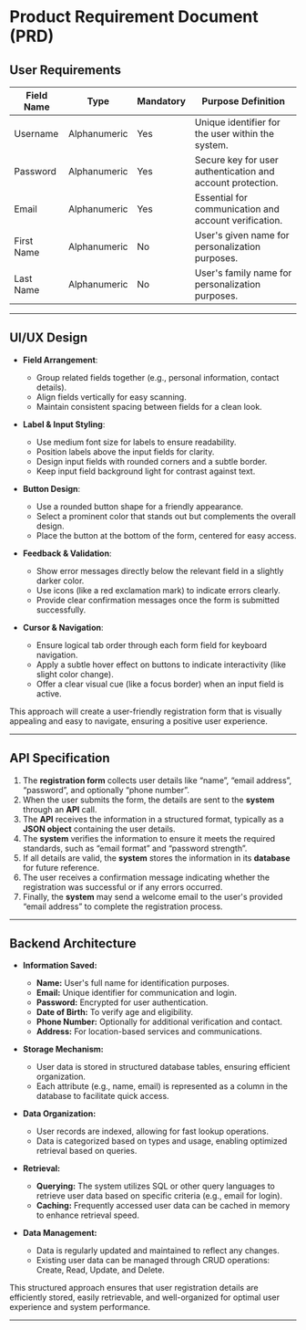 # Product Requirement Document (PRD)

## User Requirements

| Field Name      | Type       | Mandatory | Purpose Definition                               |
|------------------|------------|-----------|-------------------------------------------------|
| Username         | Alphanumeric | Yes       | Unique identifier for the user within the system. |
| Password         | Alphanumeric | Yes       | Secure key for user authentication and account protection. |
| Email            | Alphanumeric | Yes       | Essential for communication and account verification. |
| First Name       | Alphanumeric | No        | User's given name for personalization purposes. |
| Last Name        | Alphanumeric | No        | User's family name for personalization purposes. |

---

## UI/UX Design

- **Field Arrangement**: 
  - Group related fields together (e.g., personal information, contact details).
  - Align fields vertically for easy scanning.
  - Maintain consistent spacing between fields for a clean look.

- **Label & Input Styling**: 
  - Use medium font size for labels to ensure readability.
  - Position labels above the input fields for clarity.
  - Design input fields with rounded corners and a subtle border.
  - Keep input field background light for contrast against text.

- **Button Design**: 
  - Use a rounded button shape for a friendly appearance.
  - Select a prominent color that stands out but complements the overall design.
  - Place the button at the bottom of the form, centered for easy access.

- **Feedback & Validation**: 
  - Show error messages directly below the relevant field in a slightly darker color.
  - Use icons (like a red exclamation mark) to indicate errors clearly.
  - Provide clear confirmation messages once the form is submitted successfully.

- **Cursor & Navigation**: 
  - Ensure logical tab order through each form field for keyboard navigation.
  - Apply a subtle hover effect on buttons to indicate interactivity (like slight color change).
  - Offer a clear visual cue (like a focus border) when an input field is active.

This approach will create a user-friendly registration form that is visually appealing and easy to navigate, ensuring a positive user experience.

---

## API Specification

1. The **registration form** collects user details like “name”, “email address”, “password”, and optionally “phone number”.  
2. When the user submits the form, the details are sent to the **system** through an **API** call.  
3. The **API** receives the information in a structured format, typically as a **JSON object** containing the user details.  
4. The **system** verifies the information to ensure it meets the required standards, such as “email format” and “password strength”.  
5. If all details are valid, the **system** stores the information in its **database** for future reference.  
6. The user receives a confirmation message indicating whether the registration was successful or if any errors occurred.  
7. Finally, the **system** may send a welcome email to the user's provided “email address” to complete the registration process.

---

## Backend Architecture

- **Information Saved:**  
  - **Name:** User's full name for identification purposes.
  - **Email:** Unique identifier for communication and login.
  - **Password:** Encrypted for user authentication. 
  - **Date of Birth:** To verify age and eligibility.
  - **Phone Number:** Optionally for additional verification and contact.
  - **Address:** For location-based services and communications. 

- **Storage Mechanism:**  
  - User data is stored in structured database tables, ensuring efficient organization. 
  - Each attribute (e.g., name, email) is represented as a column in the database to facilitate quick access.
  
- **Data Organization:**  
  - User records are indexed, allowing for fast lookup operations.
  - Data is categorized based on types and usage, enabling optimized retrieval based on queries.

- **Retrieval:**  
  - **Querying:** The system utilizes SQL or other query languages to retrieve user data based on specific criteria (e.g., email for login).
  - **Caching:** Frequently accessed user data can be cached in memory to enhance retrieval speed. 
  
- **Data Management:**  
  - Data is regularly updated and maintained to reflect any changes.
  - Existing user data can be managed through CRUD operations: Create, Read, Update, and Delete.

This structured approach ensures that user registration details are efficiently stored, easily retrievable, and well-organized for optimal user experience and system performance.

---

